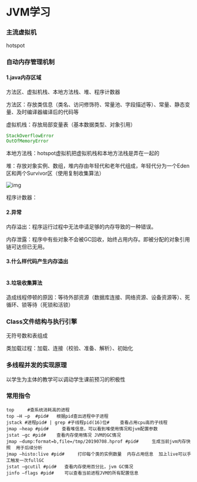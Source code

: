 # JVM学习

### 主流虚拟机

hotspot

### 自动内存管理机制

#### 1.java内存区域

方法区、虚拟机栈、本地方法栈、堆、程序计数器

方法区：存放类信息（类名、访问修饰符、常量池、字段描述等）、常量、静态变量、及时编译器编译后的代码等

虚拟机栈：存放局部变量表（基本数据类型、对象引用）

~~~java
StackOverflowError
OutOfMemoryError
~~~

本地方法栈：hotspot虚拟机把虚拟机栈和本地方法栈是弄在一起的

堆：存放对象实例、数组，堆内存由年轻代和老年代组成，年轻代分为一个Eden区和两个Survivor区（使用复制收集算法） 

 ![img](https://images2017.cnblogs.com/blog/483385/201801/483385-20180109093559488-1322952384.png) 

程序计数器：

#### 2.异常

内存溢出：程序运行过程中无法申请足够的内存导致的一种错误。

内存泄露：程序中有些对象不会被GC回收，始终占用内存。即被分配的对象引用链可达但已无用。

#### 3.什么样代码产生内存溢出

~~~

~~~

#### 3.垃圾收集算法

造成线程停顿的原因：等待外部资源（数据库连接、网络资源、设备资源等）、死循环、锁等待（死锁和活锁）



### Class文件结构与执行引擎

无符号数和表组成

类加载过程：加载、连接（校验、准备、解析）、初始化



### 多线程并发的实现原理

以学生为主体的教学可以调动学生课前预习的积极性



### 常用指令

~~~shell
top     #查系统消耗高的进程
top –H –p  #pid#   根据pid查出进程中子进程
jstack #进程pid# | grep #子线程pid(16)位#    查看占用cpu高的子线程
jmap –heap #pid#     查看堆信息，可以看到堆使用情况和jvm配置参数
jstat –gc #pid#    查看内存使用情况 JVM的GC情况
jmap –dump:format=b,file=/tmp/20190708.hprof #pid#     生成当前jvm内存快照  用于后续分析
jmap –histo:live #pid#     打印每个类的实例数量  内存占用信息  加上live可以手工触发一次fullGC
jstat –gcutil #pid#   查看内存使用百分比，jvm GC情况
jinfo –flags #pid#    可以查看当前进程JVM的所有配置信息
~~~



